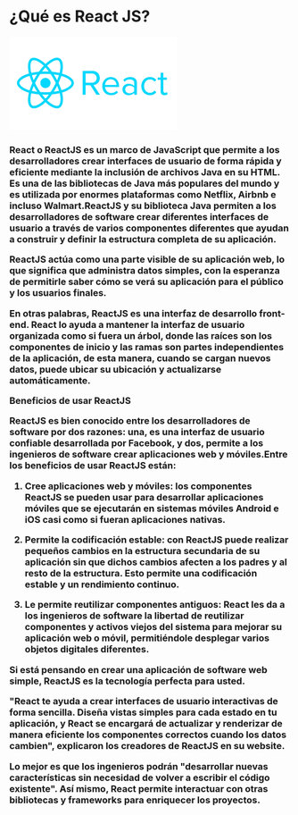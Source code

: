 <h1>¿Qué es React JS?</h1>
<img src="./IMG/react.png">
<h3>React o ReactJS es un marco de JavaScript que permite a los desarrolladores crear interfaces de usuario de forma rápida y eficiente mediante la inclusión de archivos Java en su HTML. Es una de las bibliotecas de Java más populares del mundo y es utilizada por enormes plataformas como Netflix, Airbnb e incluso Walmart.ReactJS y su biblioteca Java permiten a los desarrolladores de software crear diferentes interfaces de usuario a través de varios componentes diferentes que ayudan a construir y definir la estructura completa de su aplicación.

 

ReactJS actúa como una parte visible de su aplicación web, lo que significa que administra datos simples, con la esperanza de permitirle saber cómo se verá su aplicación para el público y los usuarios finales.

 

En otras palabras, ReactJS es una interfaz de desarrollo front-end. React lo ayuda a mantener la interfaz de usuario organizada como si fuera un árbol, donde las raíces son los componentes de inicio y las ramas son partes independientes de la aplicación, de esta manera, cuando se cargan nuevos datos, puede ubicar su ubicación y actualizarse automáticamente.

 

Beneficios de usar ReactJS
 

ReactJS es bien conocido entre los desarrolladores de software por dos razones: una, es una interfaz de usuario confiable desarrollada por Facebook, y dos, permite a los ingenieros de software crear aplicaciones web y móviles.Entre los beneficios de usar ReactJS están:
 

1. Cree aplicaciones web y móviles: los componentes ReactJS se pueden usar para desarrollar aplicaciones móviles que se ejecutarán en sistemas móviles Android e iOS casi como si fueran aplicaciones nativas.

 

2. Permite la codificación estable: con ReactJS puede realizar pequeños cambios en la estructura secundaria de su aplicación sin que dichos cambios afecten a los padres y al resto de la estructura. Esto permite una codificación estable y un rendimiento continuo.

 

3. Le permite reutilizar componentes antiguos: React les da a los ingenieros de software la libertad de reutilizar componentes y activos viejos del sistema para mejorar su aplicación web o móvil, permitiéndole desplegar varios objetos digitales diferentes.

Si está pensando en crear una aplicación de software web simple, ReactJS es la tecnología perfecta para usted.

 

"React te ayuda a crear interfaces de usuario interactivas de forma sencilla. Diseña vistas simples para cada estado en tu aplicación, y React se encargará de actualizar y renderizar de manera eficiente los componentes correctos cuando los datos cambien", explicaron los creadores de ReactJS en su website.

 

Lo mejor es que los ingenieros podrán "desarrollar nuevas características sin necesidad de volver a escribir el código existente". Así mismo, React permite interactuar con otras bibliotecas y frameworks para enriquecer los proyectos.
</h3>